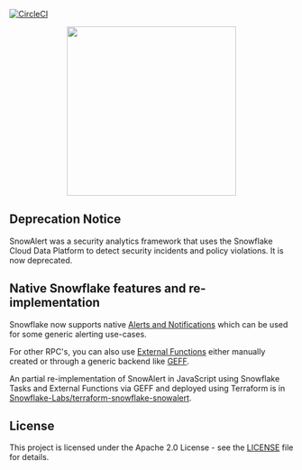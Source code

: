 [![CircleCI](https://circleci.com/gh/snowflakedb/SnowAlert.svg?style=svg)](https://circleci.com/gh/snowflakedb/SnowAlert)

<p align="center">
  <img height="300" src="https://raw.githubusercontent.com/snowflakedb/SnowAlert/master/docs/src/static/images/snowalert-logo.png">
</p>

## Deprecation Notice

SnowAlert was a security analytics framework that uses the Snowflake Cloud Data Platform to detect security incidents and policy violations. It is now deprecated.

## Native Snowflake features and re-implementation

Snowflake now supports native [Alerts and Notifications](https://docs.snowflake.com/guides-overview-alerts) which can be used for some generic alerting use-cases.

For other RPC's, you can also use [External Functions](https://docs.snowflake.com/en/sql-reference/external-functions-introduction) either manually created
or through a generic backend like [GEFF](https://github.com/Snowflake-Labs/geff/).

An partial re-implementation of SnowAlert in JavaScript using Snowflake Tasks and External Functions via GEFF and deployed using Terraform is in [Snowflake-Labs/terraform-snowflake-snowalert](https://github.com/Snowflake-Labs/terraform-snowflake-snowalert/).

## License

This project is licensed under the Apache 2.0 License - see the [LICENSE](LICENSE) file for details.
